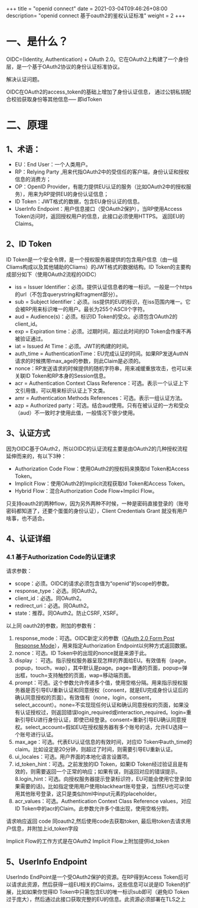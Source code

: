 +++
title = "openid connect"
date =  2021-03-04T09:46:26+08:00
description= "openid connect 基于oauth2的鉴权认证标准"
weight = 2
+++

# 一、是什么？

OIDC=(Identity, Authentication) + OAuth 2.0。它在OAuth2上构建了一个身份层，是一个基于OAuth2协议的身份认证标准协议。

解决认证问题。

OIDC在OAuth2的access_token的基础上增加了身份认证信息， 通过公钥私钥配合校验获取身份等其他信息—– 即idToken

# 二、原理

## 1、术语：

- EU：End User：一个人类用户。
- RP：Relying Party ,用来代指OAuth2中的受信任的客户端，身份认证和授权信息的消费方；
- OP：OpenID Provider，有能力提供EU认证的服务（比如OAuth2中的授权服务），用来为RP提供EU的身份认证信息；
- ID Token：JWT格式的数据，包含EU身份认证的信息。
- UserInfo Endpoint：用户信息接口（受OAuth2保护），当RP使用Access Token访问时，返回授权用户的信息，此接口必须使用HTTPS。 返回EU的Claims。

## 2、ID Token

ID Token是一个安全令牌，是一个授权服务器提供的包含用户信息（由一组Cliams构成以及其他辅助的Cliams）的JWT格式的数据结构。ID Token的主要构成部分如下（使用OAuth2流程的OIDC）

- iss = Issuer Identifier：必须。提供认证信息者的唯一标识。一般是一个https的url（不包含querystring和fragment部分）。
- sub = Subject Identifier：必须。iss提供的EU的标识，在iss范围内唯一。它会被RP用来标识唯一的用户。最长为255个ASCII个字符。
- aud = Audience(s)：必须。标识ID Token的受众。必须包含OAuth2的client_id。
- exp = Expiration time：必须。过期时间，超过此时间的ID Token会作废不再被验证通过。
- iat = Issued At Time：必须。JWT的构建的时间。
- auth_time = AuthenticationTime：EU完成认证的时间。如果RP发送AuthN请求的时候携带max_age的参数，则此Claim是必须的。
- nonce：RP发送请求的时候提供的随机字符串，用来减缓重放攻击，也可以来关联ID Token和RP本身的Session信息。
- acr = Authentication Context Class Reference：可选。表示一个认证上下文引用值，可以用来标识认证上下文类。
- amr = Authentication Methods References：可选。表示一组认证方法。
- azp = Authorized party：可选。结合aud使用。只有在被认证的一方和受众（aud）不一致时才使用此值，一般情况下很少使用。

## 3、认证方式

因为OIDC基于OAuth2，所以OIDC的认证流程主要是由OAuth2的几种授权流程延伸而来的，有以下3种：

- Authorization Code Flow：使用OAuth2的授权码来换取Id Token和Access Token。
- Implicit Flow：使用OAuth2的Implicit流程获取Id Token和Access Token。
- Hybrid Flow：混合Authorization Code Flow+Implici Flow。

只支持oauth2的两种flow，因为另外两种不时候，一种是密码直接登录的（账号密码都知道了，还要个蛋蛋的身份认证），Client Credentials Grant 就没有用户啥事，也不适合。 

## 4、认证详细

### 4.1 基于Authorization Code的认证请求

请求参数：

- scope：必须。OIDC的请求必须包含值为“openid”的scope的参数。
- response_type：必选。同OAuth2。
- client_id：必选。同OAuth2。
- redirect_uri：必选。同OAuth2。
- state：推荐。同OAuth2。防止CSRF, XSRF。

以上同 oauth2的参数，附加的参数有：


1. response_mode：可选。OIDC新定义的参数（[OAuth 2.0 Form Post Response Mode](http://openid.net/specs/oauth-v2-form-post-response-mode-1_0.html)），用来指定Authorization Endpoint以何种方式返回数据。
2. nonce：可选。ID Token中的出现的nonce就是来源于此。
3. display ： 可选。指示授权服务器呈现怎样的界面给EU。有效值有（page，popup，touch，wap），其中默认是page。page=普通的页面，popup=弹出框，touch=支持触控的页面，wap=移动端页面。
4. prompt：可选。这个参数允许传递多个值，使用空格分隔。用来指示授权服务器是否引导EU重新认证和同意授权（consent，就是EU完成身份认证后的确认同意授权的页面）。有效值有（none，login，consent，select_account）。none=不实现现任何认证和确认同意授权的页面，如果没有认证授权过，则返回错误login_required或interaction_required。login=重新引导EU进行身份认证，即使已经登录。consent=重新引导EU确认同意授权。select_account=假如EU在授权服务器有多个账号的话，允许EU选择一个账号进行认证。
5. max_age：可选。代表EU认证信息的有效时间，对应ID Token中auth_time的claim。比如设定是20分钟，则超过了时间，则需要引导EU重新认证。
6. ui_locales：可选。用户界面的本地化语言设置项。
7. id_token_hint：可选。之前发放的ID Token，如果ID Token经过验证且是有效的，则需要返回一个正常的响应；如果有误，则返回对应的错误提示。
8.login_hint：可选。向授权服务器提示登录标识符，EU可能会使用它登录(如果需要的话)。比如指定使用用户使用blackheart账号登录，当然EU也可以使用其他账号登录，这只是类似html中input元素的placeholder。
9. acr_values：可选。Authentication Context Class Reference values，对应ID Token中的acr的Claim。此参数允许多个值出现，使用空格分割。


请求响应返回 code 同oauth2,然后使用code去获取token,
最后用token去请求用户信息，并附加上id_token字段

Implicit Flow的工作方式是在OAuth2 Implicit Flow上附加提供id_token

## 5、UserInfo Endpoint

UserIndo EndPoint是一个受OAuth2保护的资源。在RP得到Access Token后可以请求此资源，然后获得一组EU相关的Claims，这些信息可以说是ID Token的扩展，比如如果你觉得ID Token中只需包含EU的唯一标识sub即可（避免ID Token过于庞大），然后通过此接口获取完整的EU的信息。此资源必须部署在TLS之上